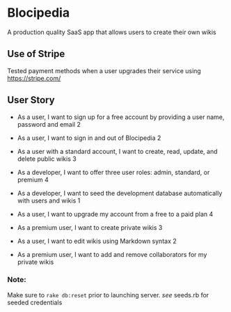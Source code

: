 # Blocipedia
A production quality SaaS app that allows users to create their own wikis

## Use of Stripe

Tested payment methods when a user upgrades their service using https://stripe.com/

## User Story

* As a user, I want to sign up for a free account by providing a user name, password and email	2

* As a user, I want to sign in and out of Blocipedia	2

* As a user with a standard account, I want to create, read, update, and delete public wikis	3

* As a developer, I want to offer three user roles: admin, standard, or premium	4

* As a developer, I want to seed the development database automatically with users and wikis	1

* As a user, I want to upgrade my account from a free to a paid plan	4

* As a premium user, I want to create private wikis	3

* As a user, I want to edit wikis using Markdown syntax	2

* As a premium user, I want to add and remove collaborators for my private wikis

### Note:

Make sure to `rake db:reset` prior to launching server.  _see_ seeds.rb for seeded credentials
